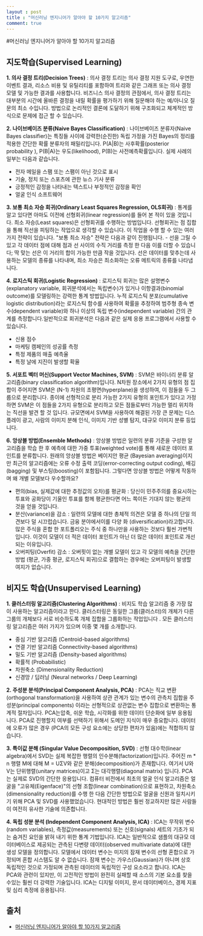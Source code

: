 ```yaml
---
layout : post
title : "머신러닝 엔지니어가 알아야 할 10가지 알고리즘"
comment: true
---
```


#머신러닝 엔지니어가 알아야 할 10가지 알고리즘

## 지도학습(Supervised Learning)

**1. 의사 결정 트리(Decision Trees)** : 의사 결정 트리는 의사 결정 지원 도구로, 우연한 이벤트 결과, 리소스 비용 및 유틸리티를 포함하여 트리와 같은 그래프 또는 의사 결정 모델 및 가능한 결과를 사용합니다. 비즈니스 의사 결정의 관점에서, 의사 결정 트리는 대부분의 시간에 올바른 결정을 내릴 확률을 평가하기 위해 질문해야 하는 예/아니오 질문의 최소 수입니다. 방법으로 논리적인 결론에 도달하기 위해 구조화되고 체계적인 방식으로 문제에 접근 할 수 있습니다.

**2. 나이브베이즈 분류(Naive Bayes Classification)** : 나이브베이즈 분류자(Naive Bayes classifier)는 특징들 사이에 강력한(순진한) 독립 가정을 가진 Bayes의 정리를 적용한 간단한 확률 분류자의 패밀리입니다. P(A|B)는 사후확률(posterior probability ), P(B|A)는 우도(likelihood), P(B)는 사전예측확률입니다. 실제 사례의 일부는 다음과 같습니다.
- 전자 메일을 스팸 또는 스팸이 아닌 것으로 표시
-  기술, 정치 또는 스포츠에 관한 뉴스 기사 분류
-  긍정적인 감정을 나타내는 텍스트나 부정적인 감정을 확인
-  얼굴 인식 소프트웨어

**3. 보통 최소 자승 회귀(Ordinary Least Squares Regression, OLS회귀)** : 통계를 알고 있다면 아마도 이전에 선형회귀(linear regression)를 들어 본 적이 있을 것입니다. 최소 자승(Least squares)은 선형회귀를 수행하는 방법입니다. 선형회귀는 점 집합을 통해 직선을 피팅하는 작업으로 생각할 수 있습니다. 이 작업을 수행 할 수 있는 여러 가지 전략이 있습니다. "보통 최소 자승" 전략은 다음과 같이 진행됩니다. - 선을 그릴 수 있고 각 데이터 점에 대해 점과 선 사이의 수직 거리를 측정 한 다음 이를 더할 수 있습니다; 딱 맞는 선은 이 거리의 합이 가능한 만큼 작을 것입니다. 선은 데이터를 맞추는데 사용하는 모델의 종류를 나타내며, 최소 자승은 최소화하는 오류 메트릭의 종류를 나타냅니다.

**4. 로지스틱 회귀(Logistic Regression)** : 로지스틱 회귀는 많은 설명변수(explanatory variable, 회귀분석에서는 독립변수)가 있거나 이항결과(binomial outcome)를 모델링하는 강력한 통계 방법입니다. 누적 로지스틱 분포(cumulative logistic distribution)라는 로지스틱 함수를 사용하여 확률을 추정하여 범주형 종속 변수(dependent variable)와 하나 이상의 독립 변수(independent variable) 간의 관계를 측정합니다.일반적으로 회귀분석은 다음과 같은 실제 응용 프로그램에서 사용할 수 있습니다.
* 신용 점수
* 마케팅 캠페인의 성공률 측정
* 특정 제품의 매출 예측율
* 특정 날에 지진이 발생할 확율

**5. 서포트 벡터 머신(Support Vector Machines, SVM)** : SVM은 바이너리 분류 알고리즘(binary classification algorithm)입니다. N차원 장소에서 2가지 유형의 점 집합이 주어지면 SVM은 (N-1) 차원의 초평면(hyperplane)을 생성하여, 이 점들을 두 그룹으로 분리합니다. 종이에 선형적으로 분리 가능한 2가지 유형의 포인트가 있다고 가정하면 SVM은 이 점들을 2가지 유형으로 분리하고 모든 점들로부터 가능한 멀리 위치하는 직선을 발견 할 것 입니다. 규모면에서 SVM을 사용하여 해결된 가장 큰 문제는 디스플레이 광고, 사람의 이미지 분해 인식, 이미지 기반 성별 탐지, 대규모 이미지 분류 등입니다.

**6. 앙상블 방법(Ensemble Methods)** : 앙상블 방법은 일련의 분류 기준을 구성한 알고리즘을 학습 한 후 예측에 대한 가중 투표(weighted vote)를 통해 새로운 데이터 포인트를 분류합니다. 원래의 앙상블 방법은 베이지안 평균 (Bayesian averaging)이지만 최근의 알고리즘에는 오류 수정 출력 코딩(error-correcting output coding), 배깅(bagging) 및 부스팅(boosting)이 포함됩니다. 그렇다면 앙상블 방법은 어떻게 작동하며 왜 개별 모델보다 우수할까요?
* 편의(bias, 실제값에 대한 추정값의 오차)를 평균화 : 당신이 민주주의를 중요시하는 투표와 공화당이 기울인 투표를 함께 평균한다면 어느 쪽이든 기대지 않는 평균의 것을 얻을 것입니다.
* 분산(variance)을 감소 : 일련의 모델에 대한 총체적 의견은 모델 중 하나의 단일 의견보다 덜 시끄럽습니다. 금융 분야에서이를 다양 화 (diversification)라고합니다. 많은 주식을 혼합 한 포트폴리오는 주식 중 하나만을 사용하는 것보다 훨씬 가변적입니다. 이것이 모델이 더 적은 데이터 포인트가 아닌 더 많은 데이터 포인트로 개선되는 이유입니다.
* 오버피팅(Overfit) 감소 : 오버핏이 없는 개별 모델이 있고 각 모델의 예측을 간단한 방법 (평균, 가중 평균, 로지스틱 회귀)으로 결합하는 경우에는 오버피팅이 발생할 여지가 없습니다.

## 비지도 학습(Unsupervised Learning)

**1. 클러스터링 알고리즘(Clustering Algorithms)** : 비지도 학습 알고리즘 중 가장 많이 사용하는 알고리즘이라고 한다. 클러스터링은 동일한 그룹(클러스터)의 개체가 다른 그룹의 개체보다 서로 비슷하도록 개체 집합을 그룹화하는 작업입니다 . 모든 클러스터링 알고리즘은 여러 가지가 있으며 이중 몇 개를 소개합니다.
* 중심 기반 알고리즘 (Centroid-based algorithms)
* 연결 기반 알고리즘 Connectivity-based algorithms)
* 밀도 기반 알고리즘 (Density-based algorithms)
* 확률적 (Probabilistic)
* 차원축소 (Dimensionality Reduction)
* 신경망 / 딥러닝 (Neural networks / Deep Learning)

**2. 주성분 분석(Principal Component Analysis, PCA)** : PCA는 직교 변환(orthogonal transformation)을 사용하여 상관 관계가 있는 변수의 관측치 집합을 주성분(principal components) 이라는 선형적으로 상관없는 변수 집합으로 변환하는 통계적 절차입니다. 
PCA는압축, 쉬운 학습, 시각화를 위한 데이터 단순화에 일부 응용됩니다. PCA로 진행할지 여부를 선택하기 위해서 도메인 지식이 매우 중요합니다. 데이터에 오류가 많은 경우 (PCA의 모든 구성 요소에는 상당한 편차가 있음)에는 적합하지 않습니다.

**3. 특이값 분해 (Singular Value Decomposition, SVD)** : 선형 대수학(linear algebra)에서 SVD는 실제 복잡한 행렬의 인수분해(factorization)입니다. 주어진 m * n 행렬 M에 대해 M = UΣV와 같은 분해(decomposition)가 존재합니다. 
여기서 U와 V는 단위행렬(unitary matrices)이고 Σ는 대각행렬(diagonal matrix) 입니다. PCA는 실제로 SVD의 간단한 응용입니다. 
컴퓨터 비전에서 최초의 얼굴 인식 알고리즘은 얼굴을 "고유체(Eigenface)"의 선형 조합(linear combination)으로 표현하고, 차원축소(dimensionality reduction)를 수행 한 다음 간단한 방법으로 얼굴을 신원과 일치시키기 위해 PCA 및 SVD를 사용했었습니다. 
현대적인 방법은 훨씬 정교하지만 많은 사람들이 여전히 유사한 기술에 의존합니다.

**4. 독립 성분 분석 (Independent Component Analysis, ICA)** : ICA는 무작위 변수(random variables), 측정값(measurements) 또는 신호(signals) 세트의 기초가 되는 숨겨진 요인을 밝혀 내기 위한 통계 기법입니다. 
ICA는 일반적으로 샘플의 대규모 데이터베이스로 제공되는 관측된 다변량 데이터(observed multivariate data)에 대한 생성 모델을 정의합니다. 모델에서 데이터 변수는 미지의 잠재 변수의 선형 혼합으로 가정되며 혼합 시스템도 알 수 없습니다. 잠재 변수는 가우스(Gaussian)가 아니며 상호 독립적인 것으로 가정되며 관측된 데이터의 독립적인 구성 요소라고 합니다.
ICA는 PCA와 관련이 있지만, 이 고전적인 방법이 완전히 실패할 때 소스의 기본 요소를 찾을 수있는 훨씬 더 강력한 기술입니다. ICA는 디지털 이미지, 문서 데이터베이스, 경제 지표 및 심리 측정에 응용됩니다.

## 출처

- [머신러닝 엔지니어가 알아야 할 10가지 알고리즘](https://www.nextobe.com/single-post/2017/04/28/%25EB%25A8%25B8%25EC%258B%25A0%25EB%259F%25AC%25EB%258B%259D-%25EC%2597%2594%25EC%25A7%2580%25EB%258B%2588%25EC%2596%25B4%25EA%25B0%2580-%25EC%2595%258C%25EC%2595%2584%25EC%2595%25BC-%25ED%2595%25A0-10%25EA%25B0%2580%25EC%25A7%2580-%25EC%2595%258C%25EA%25B3%25A0%25EB%25A6%25AC%25EC%25A6%2598)


